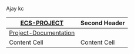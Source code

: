 Ajay kc

| [ECS-PROJECT](https://github.com/Devops-seasia/Daily-Status/tree/main/Ajay/ECS-FARGATE-Project)  | Second Header |
| ------------- | ------------- |
| [Project-Documentation](https://github.com/Devops-seasia/Daily-Status/blob/main/Ajay/ECS-FARGATE-Project/Documentation.docx)  |
| Content Cell  | Content Cell  |
 
       
